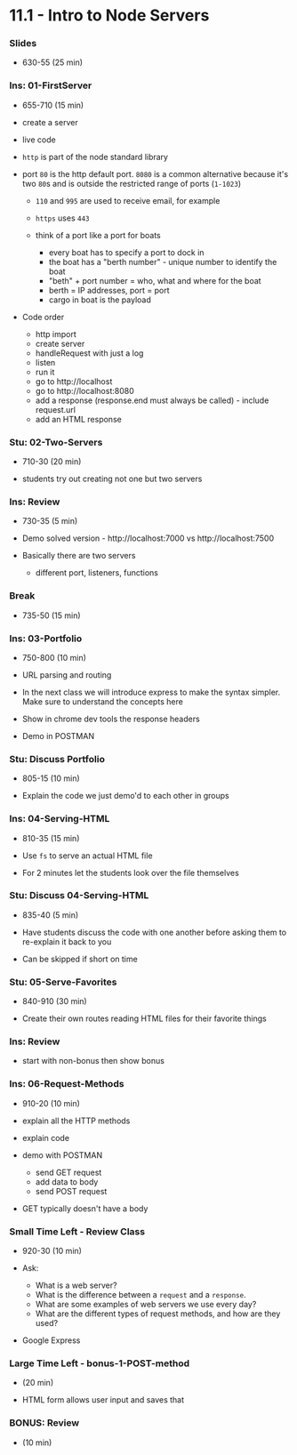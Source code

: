 # 11.1 - Intro to Node Servers

### Slides

- 630-55 (25 min)

### Ins: 01-FirstServer

- 655-710 (15 min)

- create a server

- live code

- `http` is part of the node standard library

- port `80` is the http default port. `8080` is a common alternative because it's two `80`s and is outside the restricted range of ports (`1-1023`)

  - `110` and `995` are used to receive email, for example
  - `https` uses `443`

  - think of a port like a port for boats

    - every boat has to specify a port to dock in
    - the boat has a "berth number" - unique number to identify the boat
    - "beth" + port number = who, what and where for the boat
    - berth = IP addresses, port = port
    - cargo in boat is the payload

- Code order

  - http import
  - create server
  - handleRequest with just a log
  - listen
  - run it
  - go to http://localhost
  - go to http://localhost:8080
  - add a response (response.end must always be called) - include request.url
  - add an HTML response

### Stu: 02-Two-Servers

- 710-30 (20 min)

- students try out creating not one but two servers

### Ins: Review

- 730-35 (5 min)

- Demo solved version - http://localhost:7000 vs http://localhost:7500

- Basically there are two servers

  - different port, listeners, functions

### Break

- 735-50 (15 min)

### Ins: 03-Portfolio

- 750-800 (10 min)

- URL parsing and routing

- In the next class we will introduce express to make the syntax simpler. Make sure to understand the concepts here

- Show in chrome dev tools the response headers

- Demo in POSTMAN

### Stu: Discuss Portfolio

- 805-15 (10 min)

- Explain the code we just demo'd to each other in groups

### Ins: 04-Serving-HTML

- 810-35 (15 min)

- Use `fs` to serve an actual HTML file

- For 2 minutes let the students look over the file themselves

### Stu: Discuss 04-Serving-HTML

- 835-40 (5 min)

- Have students discuss the code with one another before asking them to re-explain it back to you

- Can be skipped if short on time

### Stu: 05-Serve-Favorites

- 840-910 (30 min)

- Create their own routes reading HTML files for their favorite things

### Ins: Review

- start with non-bonus then show bonus

### Ins: 06-Request-Methods

- 910-20 (10 min)

- explain all the HTTP methods

- explain code

- demo with POSTMAN

  - send GET request
  - add data to body
  - send POST request

- GET typically doesn't have a body

### Small Time Left - Review Class

- 920-30 (10 min)

- Ask:

  - What is a web server?
  - What is the difference between a `request` and a `response`.
  - What are some examples of web servers we use every day?
  - What are the different types of request methods, and how are they used?

- Google Express

### Large Time Left - bonus-1-POST-method

- (20 min)

- HTML form allows user input and saves that

### BONUS: Review

- (10 min)
